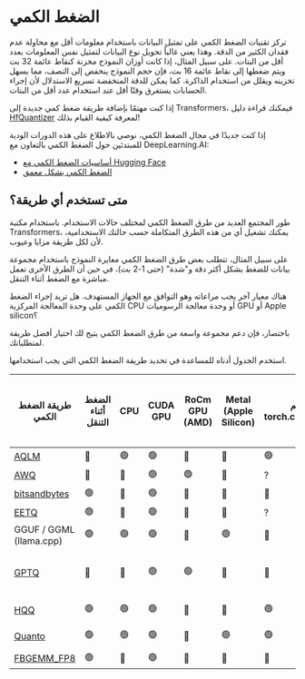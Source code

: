 # الضغط الكمي

تركز تقنيات الضغط الكمي على تمثيل البيانات باستخدام معلومات أقل مع محاولة عدم فقدان الكثير من الدقة. وهذا يعني غالباً تحويل نوع البيانات لتمثيل نفس المعلومات بعدد أقل من البتات. على سبيل المثال، إذا كانت أوزان النموذج مخزنة كنقاط عائمة 32 بت ويتم ضغطها إلى نقاط عائمة 16 بت، فإن حجم النموذج ينخفض إلى النصف، مما يسهل تخزينه ويقلل من استخدام الذاكرة. كما يمكن للدقة المنخفضة تسريع الاستدلال لأن إجراء الحسابات يستغرق وقتًا أقل عند استخدام عدد أقل من البتات.

<Tip>

إذا كنت مهتمًا بإضافة طريقة ضغط كمي جديدة إلى Transformers، فيمكنك قراءة دليل [HfQuantizer](./contribute) لمعرفة كيفية القيام بذلك!

</Tip>

<Tip>

إذا كنت جديدًا في مجال الضغط الكمي، نوصي بالاطلاع على هذه الدورات الودية للمبتدئين حول الضغط الكمي بالتعاون مع DeepLearning.AI:

* [أساسيات الضغط الكمي مع Hugging Face](https://www.deeplearning.ai/short-courses/quantization-fundamentals-with-hugging-face/)
* [الضغط الكمي بشكل معمق](https://www.deeplearning.ai/short-courses/quantization-in-depth/)

</Tip>

## متى تستخدم أي طريقة؟

طور المجتمع العديد من طرق الضغط الكمي لمختلف حالات الاستخدام. باستخدام مكتبة Transformers، يمكنك تشغيل أي من هذه الطرق المتكاملة حسب حالتك الاستخدامية، لأن لكل طريقة مزايا وعيوب.

على سبيل المثال، تتطلب بعض طرق الضغط الكمي معايرة النموذج باستخدام مجموعة بيانات للضغط بشكل أكثر دقة و"شدة" (حتى 1-2 بت)، في حين أن الطرق الأخرى تعمل مباشرة مع الضغط أثناء التنقل.

هناك معيار آخر يجب مراعاته وهو التوافق مع الجهاز المستهدف. هل تريد إجراء الضغط الكمي على وحدة المعالجة المركزية CPU أو وحدة معالجة الرسوميات GPU أو Apple silicon؟

باختصار، فإن دعم مجموعة واسعة من طرق الضغط الكمي يتيح لك اختيار أفضل طريقة لمتطلباتك.

استخدم الجدول أدناه للمساعدة في تحديد طريقة الضغط الكمي التي يجب استخدامها.

| طريقة الضغط الكمي                 | الضغط أثناء التنقل | CPU | CUDA GPU | RoCm GPU (AMD) | Metal (Apple Silicon) | دعم torch.compile() | عدد البتات | يدعم الضبط الدقيق (من خلال PEFT) | قابل للتسلسل باستخدام 🤗 Transformers | الدعم في 🤗 Transformers | رابط المكتبة                             |
|-------------------------------------|-------------------------|-----|----------|----------------|-----------------------|-------------------------|----------------|-------------------------------------|--------------|------------------------|---------------------------------------------|
| [AQLM](./aqlm)                                | 🔴                       |  🟢   |     🟢     | 🔴              | 🔴                     | 🟢                      | 1 / 2          | 🟢                                   | 🟢            | 🟢                      | https://github.com/Vahe1994/AQLM            |
| [AWQ](./awq) | 🔴                       | 🔴   | 🟢        | 🟢              | 🔴                     | ?                       | 4              | 🟢                                   | 🟢            | 🟢                      | https://github.com/casper-hansen/AutoAWQ    |
| [bitsandbytes](./bitsandbytes)                        | 🟢                       | 🔴   |     🟢     | 🔴              | 🔴                     | 🔴                       | 4 / 8          | 🟢                                   | 🟢            | 🟢                      | https://github.com/TimDettmers/bitsandbytes |
| [EETQ](./eetq)                                | 🟢                       | 🔴   | 🟢        | 🔴              | 🔴                     | ?                       | 8              | 🟢                                   | 🟢            | 🟢                      | https://github.com/NetEase-FuXi/EETQ        |
| GGUF / GGML (llama.cpp)             | 🟢                       | 🟢   | 🟢        | 🔴              | 🟢                     | 🔴                       | 1 - 8          | 🔴                                   | [انظر قسم GGUF](../gguf)                | [انظر قسم GGUF](../gguf)                      | https://github.com/ggerganov/llama.cpp      |
| [GPTQ](./gptq)                                | 🔴                       | 🔴   | 🟢        | 🟢              | 🔴                     | 🔴                       | 2 - 3 - 4 - 8          | 🟢                                   | 🟢            | 🟢                      | https://github.com/AutoGPTQ/AutoGPTQ        |
| [HQQ](./hqq)                                 | 🟢                       | 🟢    | 🟢        | 🔴              | 🔴                     | 🟢                       | 1 - 8          | 🟢                                   | 🔴            | 🟢                      | https://github.com/mobiusml/hqq/            |
| [Quanto](./quanto)                              | 🟢                       | 🟢   | 🟢        | 🔴              | 🟢                     | 🟢                       | 2 / 4 / 8      | 🔴                                   | 🔴            | 🟢                      | https://github.com/huggingface/quanto       |
| [FBGEMM_FP8](./fbgemm_fp8.md)                              | 🟢                       | 🔴    | 🟢        | 🔴              | 🔴                      | 🔴                        | 8      | 🔴                                   | 🟢            | 🟢                      | https://github.com/pytorch/FBGEMM       |